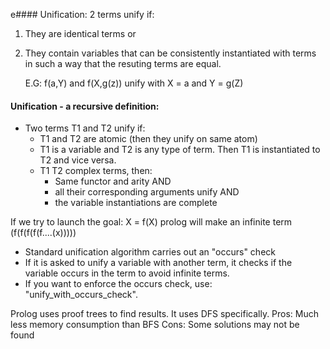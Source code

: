 e#### Unification:
2 terms unify if: 
1. They are identical terms or 
2. They contain variables that can be consistently instantiated with terms in such a way that the resuting terms are equal.

	E.G:  f(a,Y) and f(X,g(z)) unify with X = a and Y = g(Z)

#### Unification - a recursive definition:
- Two terms T1 and T2 unify if:
	- T1 and T2 are atomic (then they unify on same atom)
	- T1 is a variable and T2 is any type of term. Then T1 is instantiated to T2 and vice versa.
	- T1 T2 complex terms, then:
		- Same functor and arity AND
		- all their corresponding arguments unify AND
		- the variable instantiations are complete

If we try to launch the goal:
	X = f(X)
prolog will make an infinite term (f(f(f(f(f....(x)))))
- Standard unification algorithm carries out an "occurs" check
- If it is asked to unify a variable with another term, it checks if the variable occurs in the term to avoid infinite terms.
- If you want to enforce the occurs check, use: "unify_with_occurs_check".

Prolog uses proof trees to find results. 
It uses DFS specifically. 
Pros: Much less memory consumption than BFS
Cons: Some solutions may not be found